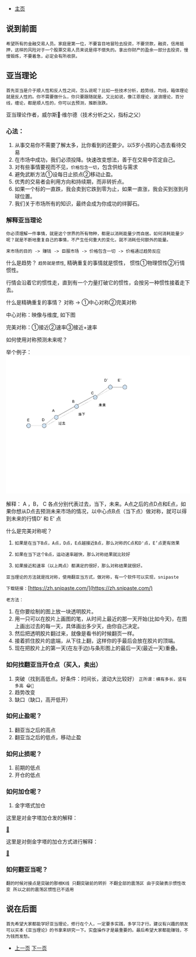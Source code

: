- [主页](../README.md)

## 说到前面
`希望所有的金融交易人员。家庭是第一位，不要盲目地冒险去投资，不要贷款，融资，信用抵押，这样的风险对于一个股票交易人员来说是得不偿失的。拿出你财产的盈余一部分去投资，慢慢锻炼，不要着急，必定会有所收获。`

## 亚当理论

`首先亚当是介于顺人性和反人性之间，怎么说呢？比如一些技术分析，趋势线，均线，箱体理论就是反人性的。你不需要做什么，你只要跟随就是。又比如说，像江恩理论，波浪理论，百分线，缠论，都是顺人性的，你可以去预测，推断涨跌。`

亚当理论作者，威尔斯·维尔德（技术分析之父，指标之父）

### 心法：
1. 从事交易你不需要了解太多，比你看到的还要少。以5岁小孩的心态去看待交易
2. 在市场中成功，我们必须投降。快速改变想法，善于在交易中否定自己。
3. 对有些事情要视而不见，`价格包含一切`，包含供给与需求
4. 避免武断方法①设每日止损点②移动止盈。
5. 优秀的交易者会利用方向和持续期，而非转折点。
6. 如果一个标的一直跌，我会卖到它跌到零为止，如果一直涨，我会买到涨到月球位置。
7. 我们关于市场所有的知识，最终会成为你成功的绊脚石。

### 解释亚当理论
`你必须理解一件事情，就是这个世界的所有物种，都是以消耗能量少而自居。如何消耗能量少呢？就是不断地重复自己的事情，不产生任何重大的变化，就不消耗任何额外的能量。`

`来市场的目的 -> 赚钱 -> 臣服市场 -> 价格包含一切 -> 价格通过趋势反应`

什么是趋势？ `趋势就是惯性`, 精确重复的事情就是惯性， 惯性①物理惯性②行情惯性。

行情会沿着它的惯性走，直到有一个力量打破它的惯性，会按另一种惯性接着走下去。

什么是精确重复的事情？ 对称 -> ①中心对称②完美对称

中心对称：映像与维度, 如下图

完美对称：①接近②速率③接近+速率

如何使用对称预测未来呢？

举个例子：
![Image](../assets/img/对称预测.png)


解释：
A ，B， C 各点分别代表过去，当下，未来。A点之后的点D点和E点，如果你想从D点去预测未来市场的情况，以中心点B点（当下点）做对称，就可以得到未来的行情D' 和 E' 点

什么是完美对称呢？

1. `如果是在当下B点，A点，D点，E点越接近B点，那么对称的C点和D'点，E‘点更有效果`

2. `如果在当下这个B点，运动速率越快，那么对称结果就比较好`

3. `如果接近和速率（以上两点）都满足的很好，那么对称结果就很好。`

`亚当理论的方法就是找对称，使用翻亚当方式，做对称，有一个软件可以实现，snipaste`

`下载链接：`[https://zh.snipaste.com/](https://zh.snipaste.com/)

`老方法：`

1. 在你要绘制的图上放一块透明胶片。
2. 用一只可以在胶片上画图的笔，从时间上最近的那一天开始(比如今天)，在图上画出过去的每一天，具体画出多少天，由你自己决定。
3. 然后把透明胶片翻过来，就像是看书的时候翻页一样。
4. 接着抓住胶片的底端，从下往上翻，这样你的手最后会放在胶片的顶端。
5. 现在把胶片上的第一天(在左手边)与条形图上的最后一天(最近一天)重叠。


### 如何找翻亚当开仓点（买入，卖出）

1. 突破（找到高低点。好条件：时间长，波动大比较好）
`正所谓：横有多长，竖有多高 😂🎁`
2. 趋势改变
3. 缺口（缺口，高开低开）

###  如何止盈呢？

1. 翻亚当之后的高点
2. 翻亚当之后的低点，移动止盈

###  如何止损呢？

1. 前期的低点
2. 开仓的低点

###  如何加仓呢？

1. 金字塔式加仓

这里是对金字塔加仓发的解释：

[🔗](https://wiki.mbalib.com/wiki/%E9%87%91%E5%AD%97%E5%A1%94%E5%BC%8F%E5%8A%A0%E4%BB%93%E6%B3%95)

这里是对倒金字塔的加仓方式进行解释：

[🔗](https://wiki.mbalib.com/wiki/%E5%80%92%E9%87%91%E5%AD%97%E5%A1%94%E5%BC%8F%E5%8A%A0%E4%BB%93%E6%B3%95)

### 如何翻亚当呢？
`翻的时候对接点是突破的那根K线
只翻突破前的转折 不翻全部的震荡区
由于突破表示惯性改变 所以之前的震荡区惯性已不适用`

## 说在后面

`首先希望大家都能学好亚当理论，修行在个人，一定要多实践，多学习才行。建议有兴趣的朋友可以买本《亚当理论》的书拿来研究一下。实盘操作才是最重要的。最后希望大家都能赚钱，不为钱而发愁。`

- [上一页](./什么是M头W底什么是理查德沙贝克的逆转与持续理论.md) [下一页](./什么是三重滤网系统.md)
